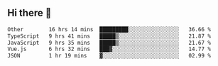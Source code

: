 ## Hi there 👋

<!--START_SECTION:waka-->

```txt
Other        16 hrs 14 mins  █████████░░░░░░░░░░░░░░░░   36.66 %
TypeScript   9 hrs 41 mins   █████▒░░░░░░░░░░░░░░░░░░░   21.87 %
JavaScript   9 hrs 35 mins   █████▒░░░░░░░░░░░░░░░░░░░   21.67 %
Vue.js       6 hrs 32 mins   ███▓░░░░░░░░░░░░░░░░░░░░░   14.77 %
JSON         1 hr 19 mins    ▓░░░░░░░░░░░░░░░░░░░░░░░░   02.99 %
```

<!--END_SECTION:waka-->

